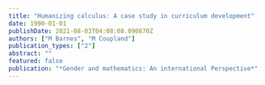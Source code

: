 ```yaml
---
title: "Humanizing calculus: A case study in curriculum development"
date: 1990-01-01
publishDate: 2021-08-03T04:08:08.090870Z
authors: ["M Barnes", "M Coupland"]
publication_types: ["2"]
abstract: ""
featured: false
publication: "*Gender and mathematics: An international Perspective*"
---
```


